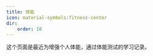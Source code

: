 ```yaml
---
title: 体能
icon: material-symbols:fitness-center
dir:
    order: 10
---
```


这个页面是最近为增强个人体能，通过体能测试的学习记录。

